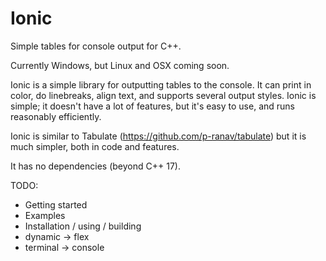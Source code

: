 # Ionic

Simple tables for console output for C++.

Currently Windows, but Linux and OSX coming soon.

Ionic is a simple library for outputting tables to the console. It can print
in color, do linebreaks, align text, and supports several output styles.
Ionic is simple; it doesn't have a lot of features, but it's easy to use, and
runs reasonably efficiently.

Ionic is similar to Tabulate (https://github.com/p-ranav/tabulate) but it is
much simpler, both in code and features.

It has no dependencies (beyond C++ 17).

TODO:

* Getting started
* Examples
* Installation / using / building
* dynamic -> flex
* terminal -> console